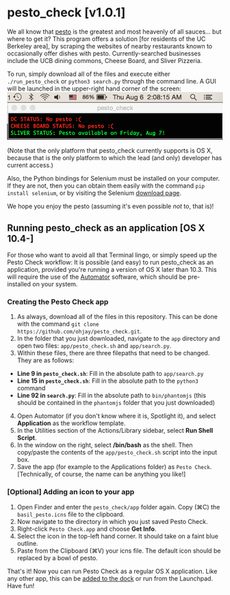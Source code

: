 # pesto_check [v1.0.1]
We all know that [pesto](https://upload.wikimedia.org/wikipedia/commons/thumb/c/c9/BasilPesto.JPG/1920px-BasilPesto.JPG) is the greatest and most heavenly of all sauces... but where to get it? This program offers a solution [for residents of the UC Berkeley area], by scraping the websites of nearby restaurants known to occasionally offer dishes with pesto. Currently-searched businesses include the UCB dining commons, Cheese Board, and Sliver Pizzeria.

To run, simply download all of the files and execute either `./run_pesto_check` or `python3 search.py` through the command line. A GUI will be launched in the upper-right hand corner of the screen: ![alt text](https://github.com/ohjay/pesto_check/blob/master/gui_example.png "A screenshot of the pesto check UI")

(Note that the only platform that pesto_check currently supports is OS X, because that is the only platform to which the lead (and only) developer has current access.)

Also, the Python bindings for Selenium must be installed on your computer. If they are not, then you can obtain them easily with the command `pip install selenium`, or by visiting the Selenium [download page](http://www.seleniumhq.org/download/).

We hope you enjoy the pesto (assuming it's even possible _not_ to, that is)!

## Running pesto_check as an application [OS X 10.4-]
For those who want to avoid all that Terminal lingo, or simply speed up the Pesto Check workflow: It is possible (and easy) to run pesto_check as an application, provided you're running a version of OS X later than 10.3. This will require the use of the [Automator](https://support.apple.com/en-ph/HT2488) software, which should be pre-installed on your system.

### Creating the Pesto Check app
1. As always, download all of the files in this repository. This can be done with the command `git clone https://github.com/ohjay/pesto_check.git`.
2. In the folder that you just downloaded, navigate to the `app` directory and open two files: `app/pesto_check.sh` and `app/search.py`.
3. Within these files, there are three filepaths that need to be changed. They are as follows:
  + **Line 9 in `pesto_check.sh`**: Fill in the absolute path to `app/search.py`
  + **Line 15 in `pesto_check.sh`**: Fill in the absolute path to the `python3` command
  + **Line 92 in `search.py`**: Fill in the absolute path to `bin/phantomjs` (this should be contained
    in the `phantomjs` folder that you just downloaded)
4. Open Automator (if you don't know where it is, Spotlight it), and select **Application** as the workflow template.
5. In the Utilities section of the Actions/Library sidebar, select **Run Shell Script**.
6. In the window on the right, select **/bin/bash** as the shell. Then copy/paste the contents of the `app/pesto_check.sh` script into the input box.
7. Save the app (for example to the Applications folder) as `Pesto Check`. [Technically, of course, the name can be anything you like!]

### [Optional] Adding an icon to your app
1. Open Finder and enter the `pesto_check/app` folder again. Copy (⌘C) the `basil_pesto.icns` file to the clipboard.
2. Now navigate to the directory in which you just saved Pesto Check.
3. Right-click `Pesto Check.app` and choose **Get Info**.
4. Select the icon in the top-left hand corner. It should take on a faint blue outline.
5. Paste from the Clipboard (⌘V) your icns file. The default icon should be replaced by a bowl of pesto.

That's it! Now you can run Pesto Check as a regular OS X application. Like any other app, this can be [added to the dock](https://github.com/ohjay/pesto_check/blob/master/in_dock.png) or run from the Launchpad. Have fun!
